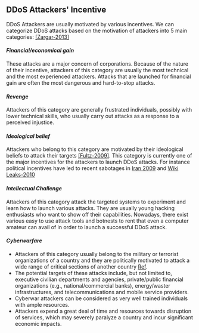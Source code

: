 DDoS Attackers' Incentive
---

DDoS Attackers are usually motivated by various incentives. We can categorize DDoS attacks based on the motivation of attackers into 5 main categories: [[Zargar-2013]](https://github.com/hxwang/Security-Summary/blob/master/ZargarJ13_Survey_Defense-Mechanism-against-DDoS.md)
#### *Financial/economical gain*
These attacks are a major concern of corporations. Because of the nature of their incentive, attackers of this category are usually the most technical and the most experienced attackers. Attacks that are launched for financial gain are often the most dangerous and hard-to-stop attacks.

#### *Revenge*
Attackers of this category are generally frustrated individuals, possibly with lower technical skills, who usually  carry out attacks as a response to a perceived injustice.


#### *Ideological belief*
 Attackers who belong to this category are motivated by their ideological beliefs to attack their targets [[Fultz-2009]](http://link.springer.com/chapter/10.1007%2F978-3-642-03549-4_10#page-1).  This category is currently one of the major incentives for the attackers to launch DDoS attacks. For instance political incentives have led to recent sabotages in [Iran 2009](https://isc.sans.edu/diary/Slowloris+and+Iranian+DDoS+attacks/6622) and [Wiki Leaks-2010](http://techcrunch.com/2010/11/28/wikileaks-ddos-attack/)

 
 #### *Intellectual Challenge*
 Attackers of this category attack the targeted systems to experiment and learn how to launch various attacks. They are usually young hacking enthusiasts who want to show off their capabilities. Nowadays, there exist various easy to use attack tools and botnests to rent that even a computer amateur can avail of in order to launch a successful DDoS attack.
 
 #### *Cyberwarfare*
 - Attackers of this category usually belong to the military or terrorist organizations of a country and they are politically motivated to attack a wide range of critical sections of another country [Ref](http://www.gideonrasmussen.com/article-14.html). 
 - The potential targets of these attacks include, but not limited to, executive civilian departments and agencies, private/public financial organizations (e.g., national/commercial banks), energy/waster infrastructures, and telecommunications and mobile service providers.
 - Cyberwar attackers can be considered as very well trained individuals with ample resources.
 - Attackers expend a great deal of time and resources towards disruption of services, which may severely paralyze a country and incur significant economic impacts.
